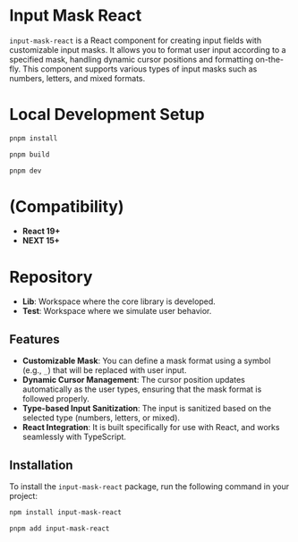# Input Mask React

`input-mask-react` is a React component for creating input fields with customizable input masks. It allows you to format user input according to a specified mask, handling dynamic cursor positions and formatting on-the-fly. This component supports various types of input masks such as numbers, letters, and mixed formats.

# Local Development Setup

```bash
pnpm install

pnpm build

pnpm dev
```

# (Compatibility)
- **React 19+**
- **NEXT 15+**


# Repository
 
 - **Lib**: Workspace where the core library is developed.
 - **Test**: Workspace where we simulate user behavior.

## Features

- **Customizable Mask**: You can define a mask format using a symbol (e.g., `_`) that will be replaced with user input.
- **Dynamic Cursor Management**: The cursor position updates automatically as the user types, ensuring that the mask format is followed properly.
- **Type-based Input Sanitization**: The input is sanitized based on the selected type (numbers, letters, or mixed).
- **React Integration**: It is built specifically for use with React, and works seamlessly with TypeScript.

## Installation

To install the `input-mask-react` package, run the following command in your project:
  
```bash
npm install input-mask-react
```

```bash
pnpm add input-mask-react
```

